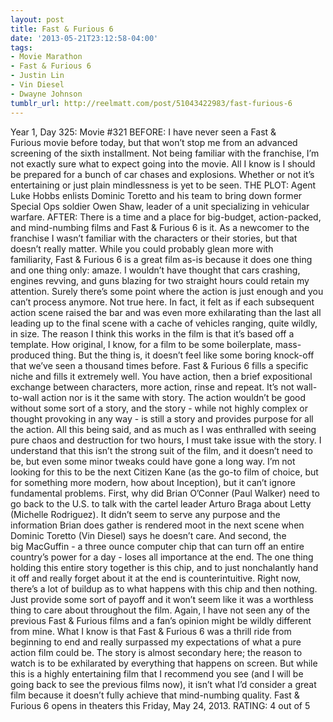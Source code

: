 ```yaml
---
layout: post
title: Fast & Furious 6
date: '2013-05-21T23:12:58-04:00'
tags:
- Movie Marathon
- Fast & Furious 6
- Justin Lin
- Vin Diesel
- Dwayne Johnson
tumblr_url: http://reelmatt.com/post/51043422983/fast-furious-6
---
```



Year 1, Day 325: Movie #321
BEFORE: I have never seen a Fast & Furious movie before today, but that won’t stop me from an advanced screening of the sixth installment. Not being familiar with the franchise, I’m not exactly sure what to expect going into the movie. All I know is I should be prepared for a bunch of car chases and explosions. Whether or not it’s entertaining or just plain mindlessness is yet to be seen.
THE PLOT: Agent Luke Hobbs enlists Dominic Toretto and his team to bring down former Special Ops soldier Owen Shaw, leader of a unit specializing in vehicular warfare.
AFTER: There is a time and a place for big-budget, action-packed, and mind-numbing films and Fast & Furious 6 is it. As a newcomer to the franchise I wasn’t familiar with the characters or their stories, but that doesn’t really matter. While you could probably glean more with familiarity, Fast & Furious 6 is a great film as-is because it does one thing and one thing only: amaze.
I wouldn’t have thought that cars crashing, engines revving, and guns blazing for two straight hours could retain my attention. Surely there’s some point where the action is just enough and you can’t process anymore. Not true here. In fact, it felt as if each subsequent action scene raised the bar and was even more exhilarating than the last all leading up to the final scene with a cache of vehicles ranging, quite wildly, in size. The reason I think this works in the film is that it’s based off a template. How original, I know, for a film to be some boilerplate, mass-produced thing. But the thing is, it doesn’t feel like some boring knock-off that we’ve seen a thousand times before. Fast & Furious 6 fills a specific niche and fills it extremely well. You have action, then a brief expositional exchange between characters, more action, rinse and repeat. It’s not wall-to-wall action nor is it the same with story. The action wouldn’t be good without some sort of a story, and the story - while not highly complex or thought provoking in any way - is still a story and provides purpose for all the action.
All this being said, and as much as I was enthralled with seeing pure chaos and destruction for two hours, I must take issue with the story. I understand that this isn’t the strong suit of the film, and it doesn’t need to be, but even some minor tweaks could have gone a long way. I’m not looking for this to be the next Citizen Kane (as the go-to film of choice, but for something more modern, how about Inception), but it can’t ignore fundamental problems. First, why did Brian O’Conner (Paul Walker) need to go back to the U.S. to talk with the cartel leader Arturo Braga about Letty (Michelle Rodriguez). It didn’t seem to serve any purpose and the information Brian does gather is rendered moot in the next scene when Dominic Toretto (Vin Diesel) says he doesn’t care. And second, the big MacGuffin - a three ounce computer chip that can turn off an entire country’s power for a day - loses all importance at the end. The one thing holding this entire story together is this chip, and to just nonchalantly hand it off and really forget about it at the end is counterintuitive. Right now, there’s a lot of buildup as to what happens with this chip and then nothing. Just provide some sort of payoff and it won’t seem like it was a worthless thing to care about throughout the film.
Again, I have not seen any of the previous Fast & Furious films and a fan’s opinion might be wildly different from mine. What I know is that Fast & Furious 6 was a thrill ride from beginning to end and really surpassed my expectations of what a pure action film could be. The story is almost secondary here; the reason to watch is to be exhilarated by everything that happens on screen. But while this is a highly entertaining film that I recommend you see (and I will be going back to see the previous films now), it isn’t what I’d consider a great film because it doesn’t fully achieve that mind-numbing quality.
Fast & Furious 6 opens in theaters this Friday, May 24, 2013.
RATING: 4 out of 5
